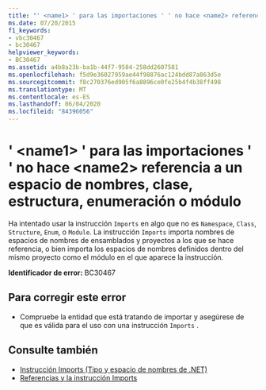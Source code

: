 ```yaml
---
title: "' <name1> ' para las importaciones ' ' no hace <name2> referencia a un espacio de nombres, clase, estructura, enumeración o módulo"
ms.date: 07/20/2015
f1_keywords:
- vbc30467
- bc30467
helpviewer_keywords:
- BC30467
ms.assetid: a4b8a23b-ba1b-44f7-9584-258dd2607581
ms.openlocfilehash: f5d9e36027959ae44f98876ac124bdd87a863d5e
ms.sourcegitcommit: f8c270376ed905f6a8896ce0fe25b4f4b38ff498
ms.translationtype: MT
ms.contentlocale: es-ES
ms.lasthandoff: 06/04/2020
ms.locfileid: "84396056"
---
```

# <a name="name1-for-the-imports-name2-does-not-refer-to-a-namespace-class-structure-enum-or-module"></a>' \<name1> ' para las importaciones ' ' no hace \<name2> referencia a un espacio de nombres, clase, estructura, enumeración o módulo
Ha intentado usar la instrucción `Imports` en algo que no es `Namespace`, `Class`, `Structure`, `Enum`, o `Module`. La instrucción `Imports` importa nombres de espacios de nombres de ensamblados y proyectos a los que se hace referencia, o bien importa los espacios de nombres definidos dentro del mismo proyecto como el módulo en el que aparece la instrucción.  
  
 **Identificador de error:** BC30467  
  
## <a name="to-correct-this-error"></a>Para corregir este error  
  
- Compruebe la entidad que está tratando de importar y asegúrese de que es válida para el uso con una instrucción `Imports` .  
  
## <a name="see-also"></a>Consulte también

- [Instrucción Imports (Tipo y espacio de nombres de .NET)](../language-reference/statements/imports-statement-net-namespace-and-type.md)
- [Referencias y la instrucción Imports](../programming-guide/program-structure/references-and-the-imports-statement.md)
